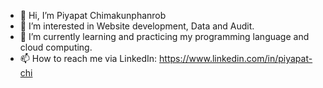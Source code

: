 - 👋 Hi, I’m Piyapat Chimakunphanrob
- 👀 I’m interested in Website development, Data and Audit.
- 🌱 I’m currently learning and practicing my programming language and cloud computing.
- 📫 How to reach me via LinkedIn: https://www.linkedin.com/in/piyapat-chi

<!---
Piyapat-C/Piyapat-C is a ✨ special ✨ repository because its `README.md` (this file) appears on your GitHub profile.
You can click the Preview link to take a look at your changes.
- 💞️ I’m looking to collaborate on data engineering, data analysis.
--->
